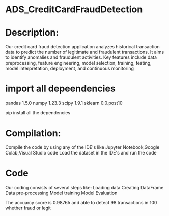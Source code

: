 # ADS_CreditCardFraudDetection

# Description:
Our credit card fraud detection application analyzes historical transaction data to predict the number of legitimate and fraudulent transactions. It aims to identify anomalies and fraudulent activities. Key features include data preprocessing, feature engineering, model selection, training, testing, model interpretation, deployment, and continuous monitoring

# import all depeendencies 
pandas  1.5.0
numpy   1.23.3
scipy   1.9.1
sklearn  0.0.post10

pip install all the dependencies

# Compilation:
Compile the code by using any of the IDE's like Jupyter Notebook,Google Colab,Visual Studio code 
Load the dataset in the IDE's and run the code

# Code
Our coding consists of several steps like: 
Loading data
Creating DataFrame
Data pre-processing
Model training
Model Evaluation

The accuarcy score is 0.98765 and able to detect 98 transactions in 100 whether fraud or legit
